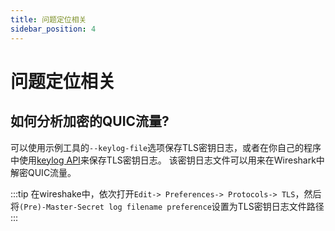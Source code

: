 ```yaml
---
title: 问题定位相关
sidebar_position: 4
---
```


# 问题定位相关


## 如何分析加密的QUIC流量?

可以使用示例工具的`--keylog-file`选项保存TLS密钥日志，或者在你自己的程序中使用[keylog API](../api_reference/c_quic#connection-logging-and-tracing)来保存TLS密钥日志。
该密钥日志文件可以用来在Wireshark中解密QUIC流量。

:::tip
在wireshake中，依次打开`Edit-> Preferences-> Protocols-> TLS`，然后将`(Pre)-Master-Secret log filename preference`设置为TLS密钥日志文件路径
:::

